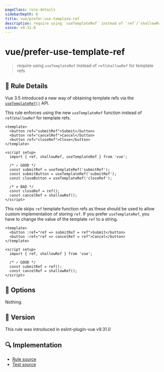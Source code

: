 ```yaml
---
pageClass: rule-details
sidebarDepth: 0
title: vue/prefer-use-template-ref
description: require using `useTemplateRef` instead of `ref`/`shallowRef` for template refs
since: v9.31.0
---
```


# vue/prefer-use-template-ref

> require using `useTemplateRef` instead of `ref`/`shallowRef` for template refs

## :book: Rule Details

Vue 3.5 introduced a new way of obtaining template refs via
the [`useTemplateRef()`](https://vuejs.org/guide/essentials/template-refs.html#accessing-the-refs) API.

This rule enforces using the new `useTemplateRef` function instead of `ref`/`shallowRef` for template refs.

<eslint-code-block :rules="{'vue/prefer-use-template-ref': ['error']}">

```vue
<template>
  <button ref="submitRef">Submit</button>
  <button ref="cancelRef">Cancel</button>
  <button ref="closeRef">Close</button>
</template>

<script setup>
  import { ref, shallowRef, useTemplateRef } from 'vue';

  /* ✓ GOOD */
  const submitRef = useTemplateRef('submitRef');
  const submitButton = useTemplateRef('submitRef');
  const closeButton = useTemplateRef('closeRef');

  /* ✗ BAD */
  const closeRef = ref();
  const cancelRef = shallowRef();
</script>
```

</eslint-code-block>

This rule skips `ref` template function refs as these should be used to allow custom implementation of storing `ref`. If you prefer
`useTemplateRef`, you have to change the value of the template `ref` to a string.

<eslint-code-block :rules="{'vue/prefer-use-template-ref': ['error']}">

```vue
<template>
  <button :ref="ref => submitRef = ref">Submit</button>
  <button :ref="ref => cancelRef = ref">Cancel</button>
</template>

<script setup>
  import { ref, shallowRef } from 'vue';
  
  /* ✓ GOOD */
  const submitRef = ref();
  const cancelRef = shallowRef();
</script>
```

</eslint-code-block>

## :wrench: Options

Nothing.

## :rocket: Version

This rule was introduced in eslint-plugin-vue v9.31.0

## :mag: Implementation

- [Rule source](https://github.com/vuejs/eslint-plugin-vue/blob/master/lib/rules/prefer-use-template-ref.js)
- [Test source](https://github.com/vuejs/eslint-plugin-vue/blob/master/tests/lib/rules/prefer-use-template-ref.js)
